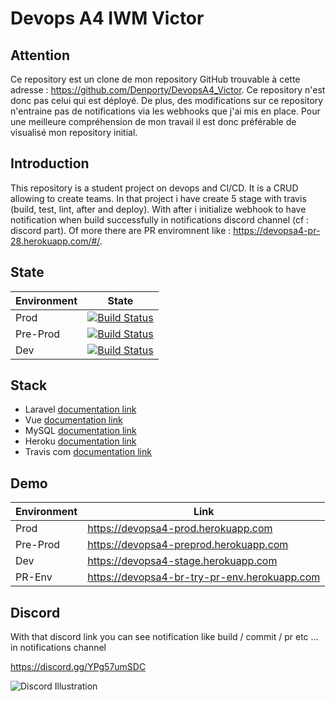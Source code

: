 # Devops A4 IWM Victor

## Attention

Ce repository est un clone de mon repository GitHub trouvable à cette adresse : https://github.com/Denporty/DevopsA4_Victor. Ce repository n'est donc pas celui qui est déployé. De plus, des modifications sur ce repository n'entraine pas de notifications via les webhooks que j'ai mis en place. Pour une meilleure compréhension de mon travail il est donc préférable de visualisé mon repository initial.

## Introduction

This repository is a student project on devops and CI/CD. It is a CRUD allowing to create teams.
In that project i have create 5 stage with travis (build, test, lint, after and deploy).
With after i initialize webhook to have notification when build successfully in notifications discord channel (cf : discord part).
Of more there are PR enviromnent like : https://devopsa4-pr-28.herokuapp.com/#/.

## State

| Environment | State |
| ------ | ----------- |
| Prod   | <a href="#"><img src="https://app.travis-ci.com/Denporty/DevopsA4_Victor.svg?branch=main" alt="Build Status"> |
| Pre-Prod | <a href="#"><img src="https://app.travis-ci.com/Denporty/DevopsA4_Victor.svg?branch=preprod" alt="Build Status"> |
| Dev    | <a href="#"><img src="https://app.travis-ci.com/Denporty/DevopsA4_Victor.svg?branch=develop" alt="Build Status"></a> |

## Stack

<ul>
    <li>Laravel <a href="https://laravel.com/docs/8.x">documentation link</a></li>
    <li>Vue <a href="https://vuejs.org/v2/guide/">documentation link</a></li>
    <li>MySQL <a href="https://dev.mysql.com/doc/">documentation link</a></li>
    <li>Heroku <a href="https://devcenter.heroku.com/">documentation link</a></li>
    <li>Travis com <a href="https://docs.travis-ci.com/">documentation link</a></li>
</ul>

## Demo

| Environment | Link |
| ------ | ----------- |
| Prod   | <a href="https://devopsa4-prod.herokuapp.com/">https://devopsa4-prod.herokuapp.com |
| Pre-Prod | <a href="https://devopsa4-preprod.herokuapp.com/">https://devopsa4-preprod.herokuapp.com |
| Dev    | <a href="https://devopsa4-stage.herokuapp.com/">https://devopsa4-stage.herokuapp.com |
| PR-Env    | <a href="https://devopsa4-br-try-pr-env.herokuapp.com/">https://devopsa4-br-try-pr-env.herokuapp.com |

## Discord

With that discord link you can see notification like build / commit / pr etc ... in notifications channel

https://discord.gg/YPg57umSDC

![Discord Illustration](https://i.ibb.co/hZR6cps/Capture-d-e-cran-2021-11-12-a-11-09-13.png)
